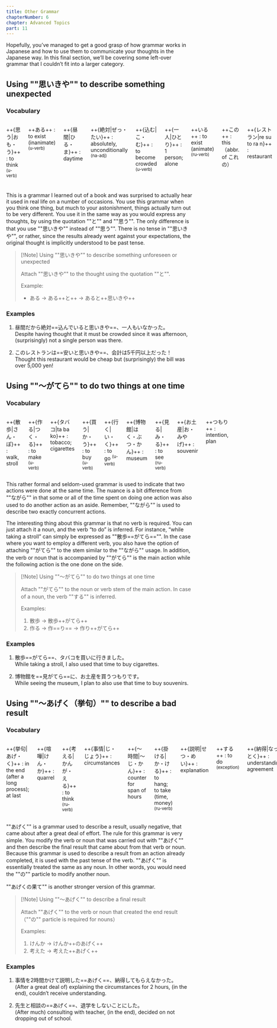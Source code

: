 ```yaml
---
title: Other Grammar
chapterNumber: 6
chapter: Advanced Topics
part: 11
---
```


Hopefully, you’ve managed to get a good grasp of how grammar works in Japanese and how to use them to communicate your thoughts in the Japanese way. In this final section, we’ll be covering some left-over grammar that I couldn’t fit into a larger category.

## Using ""思いきや"" to describe something unexpected

### Vocabulary

<div class="columns">

++{思う|おも・う}++
: to think <sup>(u-verb)</sup>

++ある++
: to exist (inanimate) <sup>(u-verb)</sup>

++{昼間|ひる・ま}++
: daytime

++{絶対|ぜっ・たい}++
: absolutely, unconditionally <sup>(na-adj)</sup>

++{込む|こ・む}++
: to become crowded <sup>(u-verb)</sup>

++{一人|ひとり}++
: 1 person; alone

++いる++
: to exist (animate) <sup>(ru-verb)</sup>

++この++
: this （abbr. of これの）

++{レストラン|re su to ra n}++
: restaurant

++{安い|やす・い}++
: cheap <sup>(i-adj)</sup>

++{会計|かい・けい}++
: accountant; bill

++{千円|せん・えん}++
: 1,000 yen

++{以上|い・じょう}++
: greater or equal

</div>

This is a grammar I learned out of a book and was surprised to actually hear it used in real life on a number of occasions. You use this grammar when you think one thing, but much to your astonishment, things actually turn out to be very different. You use it in the same way as you would express any thoughts, by using the quotation ""と"" and ""思う"". The only difference is that you use ""思いきや"" instead of ""思う"". There is no tense in ""思いきや"", or rather, since the results already went against your expectations, the original thought is implicitly understood to be past tense.

> [!Note] Using ""思いきや"" to describe something unforeseen or unexpected
>
> Attach ""思いきや"" to the thought using the quotation ""と"".
>
> Example:
>
> - ある → ある++と++ → あると++思いきや++

### Examples

1. 昼間だから絶対==込んでいると思いきや==、一人もいなかった。  
   Despite having thought that it must be crowded since it was afternoon, (surprisingly) not a single person was there.

1. このレストランは==安いと思いきや==、会計は5千円以上だった！  
   Thought this restaurant would be cheap but (surprisingly) the bill was over 5,000 yen!

## Using ""～がてら"" to do two things at one time

### Vocabulary

<div class="columns">

++{散歩|さん・ぽ}++
: walk, stroll

++{作る|つく・る}++
: to make <sup>(u-verb)</sup>

++{タバコ|ta ba ko}++
: tobacco; cigarettes

++{買う|か・う}++
: to buy <sup>(u-verb)</sup>

++{行く|い・く}++
: to go <sup>(u-verb)</sup>

++{博物館|はく・ぶつ・かん}++
: museum

++{見る|み・る}++
: to see <sup>(ru-verb)</sup>

++{お土産|お・みやげ}++
: souvenir

++つもり++
: intention, plan

</div>

This rather formal and seldom-used grammar is used to indicate that two actions were done at the same time. The nuance is a bit difference from ""ながら"" in that some or all of the time spent on doing one action was also used to do another action as an aside. Remember, ""ながら"" is used to describe two exactly concurrent actions.

The interesting thing about this grammar is that no verb is required. You can just attach it a noun, and the verb “to do” is inferred. For instance, “while taking a stroll” can simply be expressed as ""散歩==がてら=="". In the case where you want to employ a different verb, you also have the option of attaching ""がてら"" to the stem similar to the ""ながら"" usage. In addition, the verb or noun that is accompanied by ""がてら"" is the main action while the following action is the one done on the side.

> [!Note] Using ""～がてら"" to do two things at one time
>
> Attach ""がてら"" to the noun or verb stem of the main action. In case of a noun, the verb ""する"" is inferred.
>
> Examples:
>
> 1. 散歩 → 散歩++がてら++
> 1. 作る → 作==り== → 作り++がてら++

### Examples

1. 散歩==がてら==、タバコを買いに行きました。  
   While taking a stroll, I also used that time to buy cigarettes.

1. 博物館を==見がてら==に、お土産を買うつもりです。  
   While seeing the museum, I plan to also use that time to buy souvenirs.

## Using ""～あげく（挙句）"" to describe a bad result

### Vocabulary

<div class="columns">

++{挙句|あげ・く}++
: in the end (after a long process); at last

++{喧嘩|けん・か}++
: quarrel

++{考える|かんが・える}++
: to think <sup>(ru-verb)</sup>

++{事情|じ・じょう}++
: circumstances

++{～時間|～じ・かん}++
: counter for span of hours

++{掛ける|か・ける}++
: to hang; to take (time, money) <sup>(ru-verb)</sup>

++{説明|せつ・めい}++
: explanation

++する++
: to do <sup>(exception)</sup>

++{納得|なっ・とく}++
: understanding; agreement

++もらう++
: to receive <sup>(u-verb)</sup>

++{先生|せん・せい}++
: teacher

++{相談|そう・だん}++
: consultation

++{退学|たい・がく}++
: dropping out of school

++こと++
: event, matter

</div>

""あげく"" is a grammar used to describe a result, usually negative, that came about after a great deal of effort. The rule for this grammar is very simple. You modify the verb or noun that was carried out with ""あげく"" and then describe the final result that came about from that verb or noun. Because this grammar is used to describe a result from an action already completed, it is used with the past tense of the verb. ""あげく"" is essentially treated the same as any noun. In other words, you would need the ""の"" particle to modify another noun.

""あげくの果て"" is another stronger version of this grammar.

> [!Note] Using ""～あげく"" to describe a final result
>
> Attach ""あげく"" to the verb or noun that created the end result （""の"" particle is required for nouns）
>
> Examples:
>
> 1. けんか → けんか++のあげく++
> 1. 考えた → 考えた++あげく++

### Examples

1. 事情を2時間かけて説明した==あげく==、納得してもらえなかった。  
   (After a great deal of) explaining the circumstances for 2 hours, (in the end), couldn’t receive understanding.

1. 先生と相談の==あげく==、退学をしないことにした。  
   (After much) consulting with teacher, (in the end), decided on not dropping out of school.
